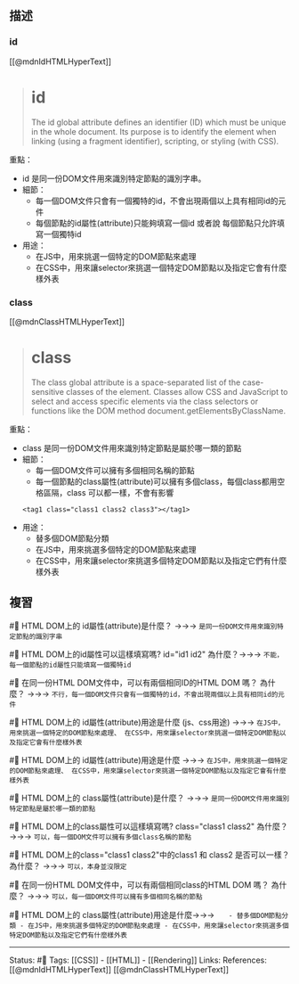 ## 描述


### id

[[@mdnIdHTMLHyperText]]
> # id
> The id global attribute defines an identifier (ID) which must be unique in the whole document. Its purpose is to identify the element when linking (using a fragment identifier), scripting, or styling (with CSS).

重點：
- id 是同一份DOM文件用來識別特定節點的識別字串。
- 細節：
	- 每一個DOM文件只會有一個獨特的id，不會出現兩個以上具有相同id的元件
	- 每個節點的id屬性(attribute)只能夠填寫一個id 或者說 每個節點只允許填寫一個獨特id
- 用途：
	- 在JS中，用來挑選一個特定的DOM節點來處理
	- 在CSS中，用來讓selector來挑選一個特定DOM節點以及指定它會有什麼樣外表

### class

[[@mdnClassHTMLHyperText]]
> # class
> The class global attribute is a space-separated list of the case-sensitive classes of the element. Classes allow CSS and JavaScript to select and access specific elements via the class selectors or functions like the DOM method document.getElementsByClassName.

重點：
- class 是同一份DOM文件用來識別特定節點是屬於哪一類的節點
- 細節：
	- 每一個DOM文件可以擁有多個相同名稱的節點
	- 每一個節點的class屬性(attribute)可以擁有多個class，每個class都用空格區隔，class 可以都一樣，不會有影響
	```
	<tag1 class="class1 class2 class3"></tag1>
	```
- 用途：
	- 替多個DOM節點分類
	- 在JS中，用來挑選多個特定的DOM節點來處理
	- 在CSS中，用來讓selector來挑選多個特定DOM節點以及指定它們有什麼樣外表

## 複習

#🧠 HTML DOM上的 id屬性(attribute)是什麼？ ->->-> `是同一份DOM文件用來識別特定節點的識別字串`
<!--SR:!2022-12-12,66,250-->

#🧠 HTML DOM上的id屬性可以這樣填寫嗎? id="id1 id2" 為什麼？->->-> `不能，每一個節點的id屬性只能填寫一個獨特id`
<!--SR:!2022-11-08,43,250-->

#🧠 在同一份HTML DOM文件中，可以有兩個相同ID的HTML DOM 嗎？ 為什麼？ ->->-> `不行，每一個DOM文件只會有一個獨特的id，不會出現兩個以上具有相同id的元件`
<!--SR:!2022-12-06,61,250-->

#🧠 HTML DOM上的 id屬性(attribute)用途是什麼 (js、css用途) ->->-> `在JS中，用來挑選一個特定的DOM節點來處理、 在CSS中，用來讓selector來挑選一個特定DOM節點以及指定它會有什麼樣外表`
<!--SR:!2023-01-05,64,250-->

#🧠 HTML DOM上的 id屬性(attribute)用途是什麼 ->->-> `在JS中，用來挑選一個特定的DOM節點來處理、 在CSS中，用來讓selector來挑選一個特定DOM節點以及指定它會有什麼樣外表`
<!--SR:!2022-12-25,55,250-->



#🧠 HTML DOM上的 class屬性(attribute)是什麼？ ->->-> `是同一份DOM文件用來識別特定節點是屬於哪一類的節點`
<!--SR:!2023-02-04,94,250-->

#🧠 HTML DOM上的class屬性可以這樣填寫嗎? class="class1 class2" 為什麼？ ->->-> `可以，每一個DOM文件可以擁有多個class名稱的節點`
<!--SR:!2022-12-02,59,250-->

#🧠 HTML DOM上的class="class1 class2"中的class1 和 class2 是否可以一樣？為什麼？ ->->-> `可以，本身並沒限定`
<!--SR:!2022-11-27,55,250-->

#🧠 在同一份HTML DOM文件中，可以有兩個相同class的HTML DOM 嗎？ 為什麼？ ->->-> `可以，每一個DOM文件可以擁有多個相同名稱的節點`
<!--SR:!2022-12-24,74,250-->

#🧠 HTML DOM上的 class屬性(attribute)用途是什麼->->-> `	- 替多個DOM節點分類 - 在JS中，用來挑選多個特定的DOM節點來處理 - 在CSS中，用來讓selector來挑選多個特定DOM節點以及指定它們有什麼樣外表`
<!--SR:!2022-11-22,53,250-->


---
Status: #🌱 
Tags:
[[CSS]] - [[HTML]] - [[Rendering]]
Links:
References:
[[@mdnIdHTMLHyperText]]
[[@mdnClassHTMLHyperText]]
